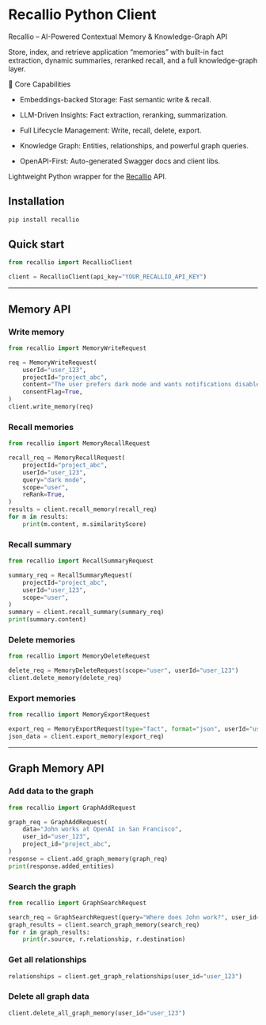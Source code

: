 # Recallio Python Client

Recallio – AI-Powered Contextual Memory & Knowledge-Graph API

Store, index, and retrieve application “memories” with built-in fact extraction, dynamic summaries, reranked recall, and a full knowledge-graph layer.

🔧 Core Capabilities

* Embeddings-backed Storage: Fast semantic write & recall.

* LLM-Driven Insights: Fact extraction, reranking, summarization.

* Full Lifecycle Management: Write, recall, delete, export.

* Knowledge Graph: Entities, relationships, and powerful graph queries.

* OpenAPI-First: Auto-generated Swagger docs and client libs.

Lightweight Python wrapper for the [Recallio](https://app.recallio.ai) API.

## Installation

```bash
pip install recallio
```

## Quick start

```python
from recallio import RecallioClient

client = RecallioClient(api_key="YOUR_RECALLIO_API_KEY")
```

---

## Memory API

### Write memory

```python
from recallio import MemoryWriteRequest

req = MemoryWriteRequest(
    userId="user_123",
    projectId="project_abc",
    content="The user prefers dark mode and wants notifications disabled on weekends",
    consentFlag=True,
)
client.write_memory(req)
```

### Recall memories

```python
from recallio import MemoryRecallRequest

recall_req = MemoryRecallRequest(
    projectId="project_abc",
    userId="user_123",
    query="dark mode",
    scope="user",
    reRank=True,
)
results = client.recall_memory(recall_req)
for m in results:
    print(m.content, m.similarityScore)
```

### Recall summary

```python
from recallio import RecallSummaryRequest

summary_req = RecallSummaryRequest(
    projectId="project_abc",
    userId="user_123",
    scope="user",
)
summary = client.recall_summary(summary_req)
print(summary.content)
```

### Delete memories

```python
from recallio import MemoryDeleteRequest

delete_req = MemoryDeleteRequest(scope="user", userId="user_123")
client.delete_memory(delete_req)
```

### Export memories

```python
from recallio import MemoryExportRequest

export_req = MemoryExportRequest(type="fact", format="json", userId="user_123")
json_data = client.export_memory(export_req)
```

---

## Graph Memory API

### Add data to the graph

```python
from recallio import GraphAddRequest

graph_req = GraphAddRequest(
    data="John works at OpenAI in San Francisco",
    user_id="user_123",
    project_id="project_abc",
)
response = client.add_graph_memory(graph_req)
print(response.added_entities)
```

### Search the graph

```python
from recallio import GraphSearchRequest

search_req = GraphSearchRequest(query="Where does John work?", user_id="user_123")
graph_results = client.search_graph_memory(search_req)
for r in graph_results:
    print(r.source, r.relationship, r.destination)
```

### Get all relationships

```python
relationships = client.get_graph_relationships(user_id="user_123")
```

### Delete all graph data

```python
client.delete_all_graph_memory(user_id="user_123")
```
